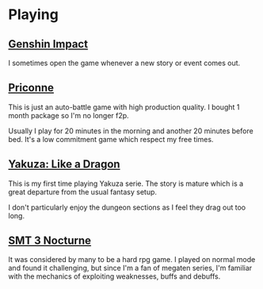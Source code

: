 # Playing

## [Genshin Impact](https://en.wikipedia.org/wiki/Genshin_Impact)

I sometimes open the game whenever a new story or event comes out.

## [Priconne](https://en.wikipedia.org/wiki/Princess_Connect!_Re:Dive)

This is just an auto-battle game with high production quality.
I bought 1 month package so I'm no longer f2p.

Usually I play for 20 minutes in the morning and another 20 minutes before bed.
It's a low commitment game which respect my free times.

## [Yakuza: Like a Dragon](https://store.steampowered.com/app/1235140/Yakuza_Like_a_Dragon/)

This is my first time playing Yakuza serie.
The story is mature which is a great departure from the usual fantasy setup.

I don't particularly enjoy the dungeon sections as I feel they drag out too long.

## [SMT 3 Nocturne](https://store.steampowered.com/app/1413480/Shin_Megami_Tensei_III_Nocturne_HD_Remaster/)

It was considered by many to be a hard rpg game.
I played on normal mode and found it challenging, but since I'm a fan of megaten series, I'm familiar with the mechanics of exploiting weaknesses, buffs and debuffs.

